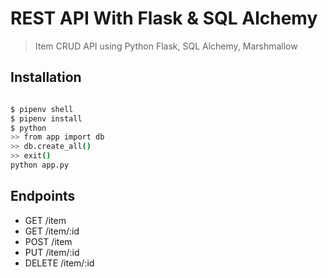 # REST API With Flask & SQL Alchemy

> Item CRUD API using Python Flask, SQL Alchemy, Marshmallow

## Installation 

``` bash

$ pipenv shell
$ pipenv install
$ python
>> from app import db
>> db.create_all()
>> exit()
python app.py
```

## Endpoints

* GET     /item
* GET     /item/:id
* POST    /item
* PUT     /item/:id
* DELETE  /item/:id
